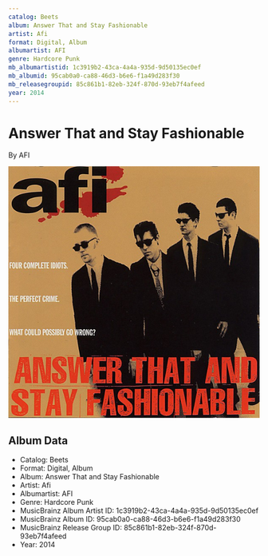```yaml
---
catalog: Beets
album: Answer That and Stay Fashionable
artist: Afi
format: Digital, Album
albumartist: AFI
genre: Hardcore Punk
mb_albumartistid: 1c3919b2-43ca-4a4a-935d-9d50135ec0ef
mb_albumid: 95cab0a0-ca88-46d3-b6e6-f1a49d283f30
mb_releasegroupid: 85c861b1-82eb-324f-870d-93eb7f4afeed
year: 2014
---
```


# Answer That and Stay Fashionable

By AFI

![](../../assets/beetscovers/Afi-Answer_That_and_Stay_Fashionable.jpg)

## Album Data

- Catalog: Beets
- Format: Digital, Album
- Album: Answer That and Stay Fashionable
- Artist: Afi
- Albumartist: AFI
- Genre: Hardcore Punk
- MusicBrainz Album Artist ID: 1c3919b2-43ca-4a4a-935d-9d50135ec0ef
- MusicBrainz Album ID: 95cab0a0-ca88-46d3-b6e6-f1a49d283f30
- MusicBrainz Release Group ID: 85c861b1-82eb-324f-870d-93eb7f4afeed
- Year: 2014

